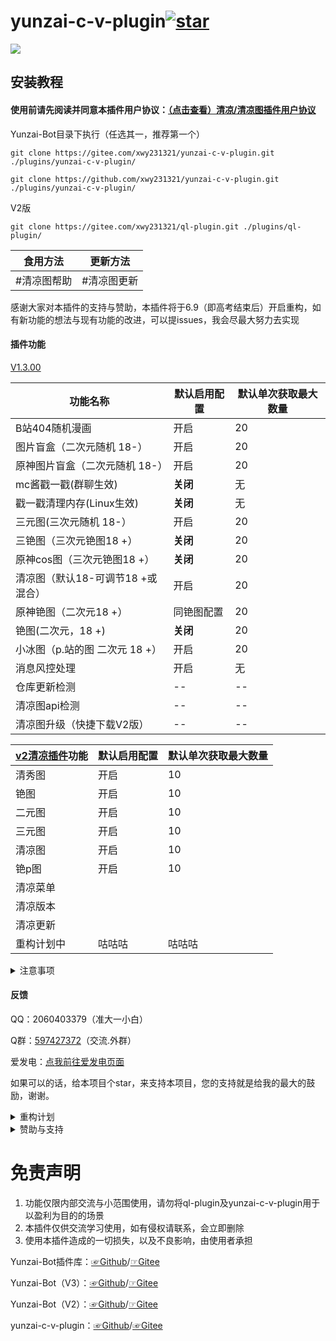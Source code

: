 # yunzai-c-v-plugin<a href='https://gitee.com/xwy231321/yunzai-c-v-plugin/stargazers'><img src='https://gitee.com/xwy231321/yunzai-c-v-plugin/badge/star.svg?theme=dark' alt='star'></img></a>



[![](https://profile-counter.glitch.me/yunzai-c-v-plugin/count.svg)](https://gitee.com/xwy231321/yunzai-c-v-plugin)

## 安装教程

#### 使用前请先阅读并同意本插件用户协议：[（点击查看）清凉/清凉图插件用户协议](https://gitee.com/xwy231321/ql-plugin/blob/master/%E7%94%A8%E6%88%B7%E5%8D%8F%E8%AE%AE.txt)

Yunzai-Bot目录下执行（任选其一，推荐第一个）

```
git clone https://gitee.com/xwy231321/yunzai-c-v-plugin.git ./plugins/yunzai-c-v-plugin/

```

```
git clone https://github.com/xwy231321/yunzai-c-v-plugin.git ./plugins/yunzai-c-v-plugin/

```

V2版

```
git clone https://gitee.com/xwy231321/ql-plugin.git ./plugins/ql-plugin/

```

| 食用方法 | 更新方法 |
|------|------|
| #清凉图帮助 | #清凉图更新 |

感谢大家对本插件的支持与赞助，本插件将于6.9（即高考结束后）开启重构，如有新功能的想法与现有功能的改进，可以提issues，我会尽最大努力去实现

#### 插件功能 

[V1.3.00](./CHANGELOG.md)

| 功能名称                          | 默认启用配置 | 默认单次获取最大数量 |
|-------------------------------|----|------------|
| B站404随机漫画                     | 开启 | 20         |
| 图片盲盒（二次元随机 18-）               | 开启 | 20         |
| 原神图片盲盒（二次元随机 18-）             | 开启 | 20         |
| mc酱戳一戳(群聊生效)                  | **关闭** | 无          |
| 戳一戳清理内存(Linux生效)              | **关闭** | 无          |
| 三元图(三次元随机 18-）           | 开启 | 20         |
| 三铯图（三次元铯图18 +）                | **关闭** | 20         |
| 原神cos图（三次元铯图18 +）             | **关闭** | 20         |
| 清凉图（默认18-可调节18 +或混合）          | 开启 | 20         |
| 原神铯图（二次元18 +）             | 同铯图配置 | 20         |
| 铯图(二次元，18 +)  | **关闭** | 20         |
| 小冰图（p.站的图 二次元 18 +）                       | 开启 | 20          |
| 消息风控处理                        | 开启 | 无          |
| 仓库更新检测              | -- | --          |
| 清凉图api检测              | -- | --          |
| 清凉图升级（快捷下载V2版）              | -- | --          |


| [v2清凉插件](https://gitee.com/xwy231321/ql-plugin)功能           | 默认启用配置 | 默认单次获取最大数量 |
|-------------------------------|----|------------|
| 清秀图 | 开启 | 10 |
| 铯图 | 开启 | 10 |
| 二元图 | 开启 | 10 |
| 三元图 | 开启 | 10 |
| 清凉图 | 开启 | 10 |
| 铯p图 | 开启 | 10 |
| 清凉菜单 |  |  |
| 清凉版本 |  |  |
| 清凉更新 |  |  |
| 重构计划中 | 咕咕咕 | 咕咕咕 |

<details><summary>注意事项</summary>

其中 铯图，三铯图，原神铯图，原神cos图，清凉图可以配置黑名单群聊，见blacklist.yaml

清凉图、铯图 私聊：图片，群聊：聊天记录（概率裂图），云溪图：聊天记录，均不撤回。

群聊中使用时会遇到以下报错

```
发送消息错误:[{"type":"flash","file":"hppts://xxxxxxxxxxxx.com"}]
[ERRO] ApiRejection { code: -70, message: ' 群消息发送失败，可能被风控' }

```
属于**正常情况**。

资源占用10mb左右，仅支持v3云崽，已适配锅巴

**为减缓卡片被和谐的速度，其他功能将不再加入卡片，卡片功能仅维护现存功能。**

</details>

#### 反馈

QQ：2060403379（准大一小白）

Q群：[597427372](https://jq.qq.com/?_wv=1027&k=rPN5Kmfx)（交流.外群）

爱发电：[点我前往爱发电页面](https://afdian.net/a/yunzai-c-v-plugin/plan)

如果可以的话，给本项目个star，来支持本项目，您的支持就是给我的最大的鼓励，谢谢。

<details><summary>重构计划</summary>

6月10开启插件重构工作

重构后，配置文件将按一个功能所有的配置整合至一个yaml文件内，方便管理

将对apps、config、锅巴适配文件进行重构，部分指令正则可能做细微调整

届时会出现冲突情况，删除config文件夹再更新即可

以下为部分计划信息

清凉图插件更名为清凉插件（ql-plugin）

清凉图设置更改为清凉设置+功能名称+配置名称+其他，例如#清凉设置原神cos图开启

菜单将会重写，重新布局，按年龄区分，管理员一栏做简化，管理菜单分离

计划增加清凉版本，以快速查看更新内容

计划增加清凉设置，将文字更改为图片，一个功能做一个单独的图片，合并的将只显示开启状态


计划修复聊天记录必报错的问题

计划增加自动撤回配置项

18以上一致更改为全聊天记录发送，取消群私聊分离，18以下单张出图，多少整合聊天记录

计划增加白名单配置，当白名单有群聊号时，黑名单配置将失效

大图将做部分挑整

锅巴配置将修改布局，按一个功能分一个区块

计划url分离到config配置项，便于更改url源

计划更改小冰图部分内容

计划与其他图源服务器管理员取得联系

</details>

<details><summary>赞助与支持</summary>

由于插件性质特殊，内群**分享交流**只提供给开发者/赞助商等有贡献人士，在此也感谢大家一路的支持

#### 支持与赞助

鸣谢（排名不分先后）

| 名单  | 主要贡献      |
|-----|-----------|
| 小飞  | 消息风控处理等   |
| 无解  | Linux清理内存 |
| 星念  | 仓库动态检测 |
| Parker Liang  | 图库支持 |

#### 赞助名单

**赞助方式请联系作者**

仅按时间顺序排名，谢谢支持~

| 名单  | 赞助量 | 备注 |
|-----|-----|-----|
| 倾听 | 20 | 无 |
| 维拉 | 100 | 无 |
| 青骢 | 8.88 | 我好喜欢xwy |
| 喵喵喵~ | 8.88 | 欸嘿 |
| Agoni | 5.21 | sagiri天下第一可爱 |
| 黑甘雨 | 100 | 千羽 yyds |
| .. | 30 | 祝越做越好 |
| puppet | 30 | 想做八重大人的修勾 |
| 慕言 | 50 | 暂无 |
| 绝对不熬夜 | 20 | 无 |
| 琉璃·霜染月 | 15 | 无 |
| 可乐 | 10 | 无 |
| 身翻鱼咸 | 5 | 无 |
| 拥晚星 | 10 | 无 |

#### 推荐修改配置使用：

蓝奏云：[☞Windows](https://xwy2.lanzouf.com/ipg2u0im7ybi)/[☞Android](https://xwy2.lanzouf.com/iABUt0im7y8f)密码；1234，蓝奏云无法打开自行百度解决办法

gitee仓库：[☞Windows](https://gitee.com/xwy231321/cv-plugins-in-resources/blob/master/PC%E7%AB%AF%E4%BA%91%E5%B4%BDjs%E6%8F%92%E4%BB%B6%E7%BC%96%E8%BE%91%E5%99%A8.rar)/[☞Android](https://gitee.com/xwy231321/cv-plugins-in-resources/blob/master/NMM_1.12.6.apk)

注：软件源于网络

附赠近万张二次元图片下载地址[点击此处跳转仓库界面](https://gitee.com/xwy231321/cv-plugins-in-resources/tree/master/%E5%9B%BE%E5%BA%93%E9%93%BE%E6%8E%A5) ，注意，txt文件里仅为图片的下载链接，在线查看会报403，请使用批量下载的软件下载

[已知问题](https://gitee.com/xwy231321/cv-plugins-in-resources/blob/master/1.md)

</details>

# 免责声明

1. 功能仅限内部交流与小范围使用，请勿将ql-plugin及yunzai-c-v-plugin用于以盈利为目的的场景
2. 本插件仅供交流学习使用，如有侵权请联系，会立即删除
3. 使用本插件造成的一切损失，以及不良影响，由使用者承担

Yunzai-Bot插件库：[☞Github](https://github.com/yhArcadia/Yunzai-Bot-plugins-index)/[☞Gitee](https://gitee.com/yhArcadia/Yunzai-Bot-plugins-index)

Yunzai-Bot（V3）：[☞Github](https://github.com/Le-niao/Yunzai-Bot)/[☞Gitee](https://gitee.com/Le-niao/Yunzai-Bot) 

Yunzai-Bot（V2）：[☞Github](https://github.com/yoimiya-kokomi/Yunzai-Bot)/[☞Gitee](https://gitee.com/yoimiya-kokomi/Yunzai-Bot) 

yunzai-c-v-plugin：[☞Github](https://github.com/xwy231321/yunzai-c-v-plugin)/[☞Gitee](https://gitee.com/xwy231321/yunzai-c-v-plugin)



